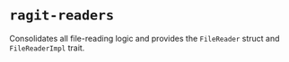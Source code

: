 # `ragit-readers`

Consolidates all file-reading logic and provides the `FileReader` struct and `FileReaderImpl` trait.